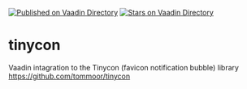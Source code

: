 [![Published on Vaadin  Directory](https://img.shields.io/badge/Vaadin%20Directory-published-00b4f0.svg)](https://vaadin.com/directory/component/tinycon)
[![Stars on Vaadin Directory](https://img.shields.io/vaadin-directory/star/tinycon.svg)](https://vaadin.com/directory/component/tinycon)

tinycon
=======

Vaadin intagration to the Tinycon (favicon notification bubble) library https://github.com/tommoor/tinycon
